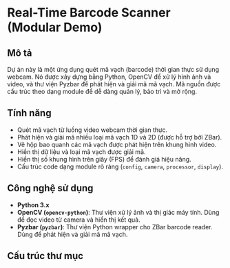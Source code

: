 # Real-Time Barcode Scanner (Modular Demo)

## Mô tả

Dự án này là một ứng dụng quét mã vạch (barcode) thời gian thực sử dụng webcam. Nó được xây dựng bằng Python, OpenCV để xử lý hình ảnh và video, và thư viện Pyzbar để phát hiện và giải mã mã vạch. Mã nguồn được cấu trúc theo dạng module để dễ dàng quản lý, bảo trì và mở rộng.

## Tính năng

*   Quét mã vạch từ luồng video webcam thời gian thực.
*   Phát hiện và giải mã nhiều loại mã vạch 1D và 2D (được hỗ trợ bởi ZBar).
*   Vẽ hộp bao quanh các mã vạch được phát hiện trên khung hình video.
*   Hiển thị dữ liệu và loại mã vạch được giải mã.
*   Hiển thị số khung hình trên giây (FPS) để đánh giá hiệu năng.
*   Cấu trúc code dạng module rõ ràng (`config`, `camera`, `processor`, `display`).

## Công nghệ sử dụng

*   **Python 3.x**
*   **OpenCV (`opencv-python`)**: Thư viện xử lý ảnh và thị giác máy tính. Dùng để đọc video từ camera và hiển thị kết quả.
*   **Pyzbar (`pyzbar`)**: Thư viện Python wrapper cho ZBar barcode reader. Dùng để phát hiện và giải mã mã vạch.

## Cấu trúc thư mục